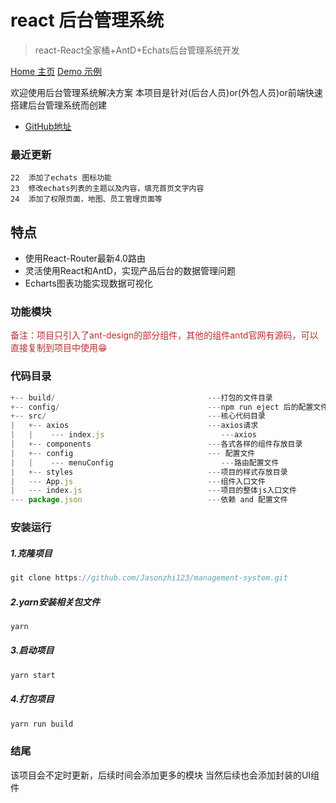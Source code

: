 # react 后台管理系统
> react-React全家桶+AntD+Echats后台管理系统开发

[Home 主页](https://system.jasonzhi.cn)
[Demo 示例](https://system.jasonzhi.cn)

  欢迎使用后台管理系统解决方案
  本项目是针对(后台人员)or(外包人员)or前端快速搭建后台管理系统而创建
- [GitHub地址](https://github.com/Jasonzhi123/management-system)

### 最近更新
```jsn
22  添加了echats 图标功能
23  修改echats列表的主题以及内容，填充首页文字内容
24  添加了权限页面，地图、员工管理页面等
```

## 特点
+ 使用React-Router最新4.0路由
+ 灵活使用React和AntD，实现产品后台的数据管理问题
+ Echarts图表功能实现数据可视化

### 功能模块
<span style="color: rgb(184,49,47);">备注：项目只引入了ant-design的部分组件，其他的组件antd官网有源码，可以直接复制到项目中使用😁</span>
<!--more-->
### 代码目录
```js
+-- build/                                  ---打包的文件目录
+-- config/                                 ---npm run eject 后的配置文件目录
+-- src/                                    ---核心代码目录
|   +-- axios                               ---axios请求
|   |    --- index.js                          ---axios 
|   +-- components                          ---各式各样的组件存放目录
|   +-- config                              --- 配置文件
|   |    --- menuConfig                        ---路由配置文件
|   +-- styles                              ---项目的样式存放目录
|   --- App.js                              ---组件入口文件
|   --- index.js                            ---项目的整体js入口文件
--- package.json                            ---依赖 and 配置文件 
```
### 安装运行

##### 1.克隆项目
```js
git clone https://github.com/Jasonzhi123/management-system.git
```
##### 2.yarn安装相关包文件
```js
yarn 
```
##### 3.启动项目
```js
yarn start
```
##### 4.打包项目
```js
yarn run build
```
### 结尾
该项目会不定时更新，后续时间会添加更多的模块
当然后续也会添加封装的UI组件
